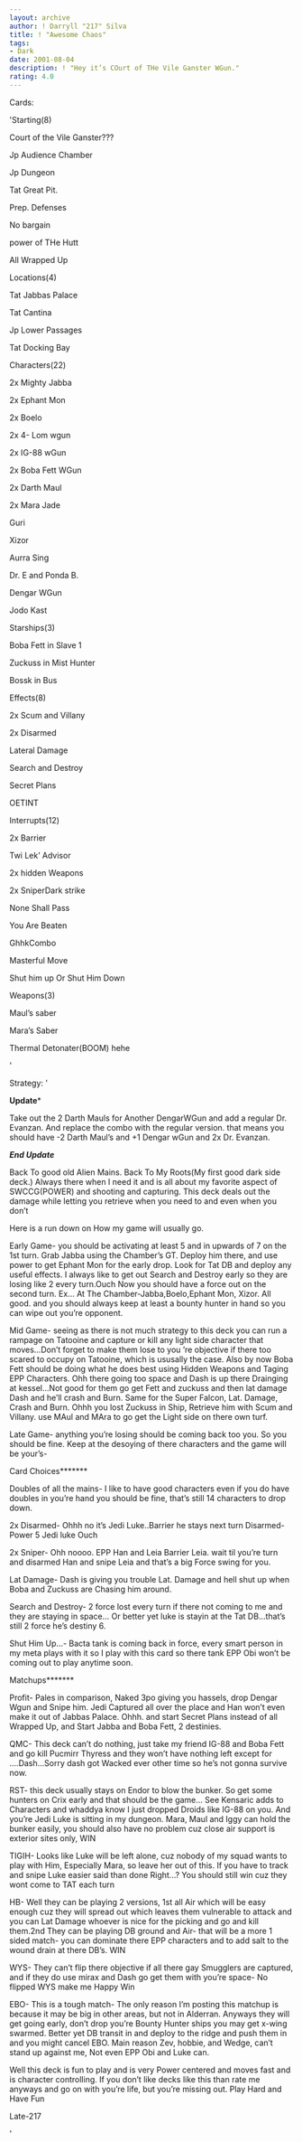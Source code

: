 ```yaml
---
layout: archive
author: ! Darryll "217" Silva
title: ! "Awesome Chaos"
tags:
- Dark
date: 2001-08-04
description: ! "Hey it’s COurt of THe Vile Ganster WGun."
rating: 4.0
---
```

Cards: 

'Starting(8)

   Court of the Vile Ganster???

   Jp Audience Chamber

   Jp Dungeon

   Tat Great Pit.

   Prep. Defenses

   No bargain

   power of THe Hutt

   All Wrapped Up


Locations(4)

   Tat Jabbas Palace

   Tat Cantina

   Jp Lower Passages

   Tat Docking Bay


Characters(22)

   2x Mighty Jabba

   2x Ephant Mon

   2x Boelo

   2x 4- Lom wgun

   2x IG-88 wGun

   2x Boba Fett WGun

   2x Darth Maul

   2x Mara Jade

   Guri

   Xizor

   Aurra Sing

   Dr. E and Ponda B.

   Dengar WGun

   Jodo Kast


Starships(3)

   Boba Fett in Slave 1

   Zuckuss in Mist Hunter

   Bossk in Bus


Effects(8)

   2x Scum and Villany

   2x Disarmed

   Lateral Damage

   Search and Destroy

   Secret Plans

   OETINT


Interrupts(12)

   2x Barrier

   Twi Lek’ Advisor

   2x hidden Weapons

   2x SniperDark strike

   None Shall Pass

   You Are Beaten

   GhhkCombo

   Masterful Move

   Shut him up Or Shut Him Down


Weapons(3)

   Maul’s saber

   Mara’s Saber

   Thermal Detonater(BOOM) hehe


'

Strategy: '

**********Update***********

Take out the 2 Darth Mauls for Another DengarWGun and add a regular Dr. Evanzan. And replace the combo with the regular version. that means you should have -2 Darth Maul’s and +1 Dengar wGun and 2x Dr. Evanzan.

*********End Update*********


Back To good old Alien Mains. Back To My Roots(My first good dark side deck.) Always there when I need it and is all about my favorite aspect of SWCCG(POWER) and shooting and capturing. This deck deals out the damage while letting you retrieve when you need to and even when you don’t


Here is a run down on How my game will usually go.


Early Game- you should be activating at least 5 and in upwards of 7 on the 1st turn. Grab Jabba using the Chamber’s GT. Deploy him there,  and use power to get Ephant Mon for the early drop. Look for Tat DB and deploy any useful effects. I always like to get out Search and Destroy early so they are losing like 2 every turn.Ouch Now you should have a force out on the second turn. Ex... At The Chamber-Jabba,Boelo,Ephant Mon, Xizor. All good. and you should always keep at least a bounty hunter in hand so you can wipe out you’re opponent.


Mid Game- seeing as there is not much strategy to this deck you can run a rampage on Tatooine and capture or kill any light side character that moves...Don’t forget to make them lose to you ’re objective if there too scared to occupy on Tatooine, which is ususally the case. Also by now Boba Fett should be doing what he does best using Hidden Weapons and Taging EPP Characters. Ohh there going too space and Dash is up there Drainging at kessel...Not good for them go get Fett and zuckuss and then lat damage Dash and he’ll crash and Burn. Same for the Super Falcon, Lat. Damage, Crash and Burn. Ohhh you lost Zuckuss in Ship, Retrieve him with Scum and Villany. use MAul and MAra to go get the Light side on there own turf.


Late Game- anything you’re losing should be coming back too you. So you should be fine. Keep at the desoying of there characters and the game will be your’s- 


Card Choices*******

 Doubles of all the mains- I like to have good characters even if you do have doubles in you’re hand you should be fine, that’s still 14 characters to drop down.

 2x Disarmed- Ohhh no it’s Jedi Luke..Barrier he stays next turn Disarmed-Power 5 Jedi luke Ouch

 2x Sniper- Ohh noooo. EPP Han and Leia Barrier Leia. wait til you’re turn and disarmed Han and snipe Leia and that’s a big Force swing for you.

 Lat Damage- Dash is giving you trouble Lat. Damage and hell shut up when Boba and Zuckuss are Chasing him around.

 Search and Destroy- 2 force lost every turn if there not coming to me and they are staying in space... Or better yet luke is stayin at the Tat DB...that’s still 2 force he’s destiny 6.

 Shut Him Up...- Bacta tank is coming back in force, every smart person in my meta plays with it so I play with this card so there tank EPP Obi won’t be coming out to play anytime soon.


Matchups*******


Profit- Pales in comparison, Naked 3po giving you hassels, drop Dengar Wgun and Snipe him. Jedi Captured all over the place and Han won’t even make it out of Jabbas Palace. Ohhh. and start Secret Plans instead of all Wrapped Up, and Start Jabba and Boba Fett, 2 destinies.


QMC- This deck can’t do nothing, just take my friend IG-88 and Boba Fett and go kill Pucmirr Thyress and they won’t have nothing left except for ....Dash...Sorry dash got Wacked ever other time so he’s not gonna survive now.


RST- this deck usually stays on Endor to blow the bunker. So get some hunters on Crix early and that should be the game... See Kensaric adds to Characters and whaddya know I just dropped Droids like IG-88 on you. And you’re Jedi Luke is sitting in my dungeon. Mara, Maul and Iggy can hold the bunker easily, you should also have no problem cuz close air support is exterior sites only, WIN


TIGIH- Looks like Luke will be left alone, cuz nobody of my squad wants to play with Him, Especially Mara, so leave her out of this. If you have to track and snipe Luke easier said than done Right...? You should still win cuz they wont come to TAT  each turn


HB- Well they can be playing 2 versions, 1st all Air which will be easy enough cuz they will spread out which leaves them vulnerable to attack and you can Lat Damage whoever is nice for the picking and go and kill them.2nd They can be playing DB ground and Air- that will be a more 1 sided match- you can dominate there EPP characters and to add salt to the wound drain at there DB’s. WIN


WYS- They can’t flip there objective if all there gay Smugglers are captured, and if they do use mirax and Dash go get them with you’re space- No flipped WYS make me Happy Win


EBO- This is a tough match- The only reason I’m posting this matchup is because it may be big in other areas, but not in Alderran. Anyways they will get going early, don’t drop you’re Bounty Hunter ships you may get x-wing swarmed. Better yet DB transit in and deploy to the ridge and push them in and you might cancel EBO. Main reason Zev, hobbie, and Wedge, can’t stand up against me, Not even EPP Obi and Luke can.


Well this deck is fun to play and is very Power centered and moves fast and is character controlling. If you don’t like decks like this than rate me anyways and go on with you’re life, but you’re missing out. Play Hard and Have Fun

  Late-217


'